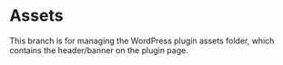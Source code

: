 # Assets

This branch is for managing the WordPress plugin assets folder, which contains the header/banner on the plugin page.
